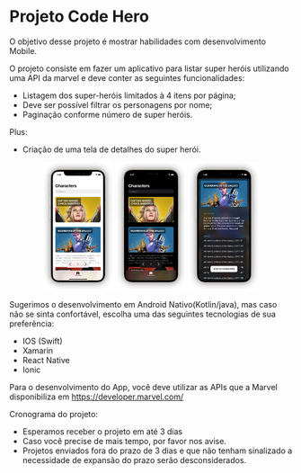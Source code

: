 # Projeto Code Hero

O objetivo desse projeto é mostrar habilidades com desenvolvimento Mobile.

O projeto consiste em fazer um aplicativo para listar super heróis utilizando uma API da marvel e deve conter as seguintes funcionalidades:

- Listagem dos super-heróis limitados à 4 itens por página;
- Deve ser possível filtrar os personagens por nome;
- Paginação conforme número de super heróis.

Plus:

- Criação de uma tela de detalhes do super herói.

<p align="center">
<img src="Assets/Group 2.png" width="25%"/>
<img src="Assets/Group 3.png" width="25%"/>
<img src="Assets/Group 4.png" width="25%"/>
</p>

Sugerimos o desenvolvimento em Android Nativo(Kotlin/java), mas caso não se sinta confortável, escolha uma das seguintes tecnologias de sua preferência:

- IOS (Swift)
- Xamarin
- React Native
- Ionic

Para o desenvolvimento do App, você deve utilizar as APIs que a Marvel disponibiliza em https://developer.marvel.com/

Cronograma do projeto:

- Esperamos receber o projeto em até 3 dias
- Caso você precise de mais tempo, por favor nos avise.
- Projetos enviados fora do prazo de 3 dias e que não tenham sinalizado a necessidade de expansão do prazo serão desconsiderados.

